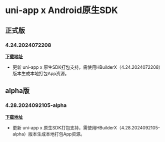 # uni-app x Android原生SDK

## 正式版

### 4.24.2024072208

**[下载地址](https://web-ext-storage.dcloud.net.cn/uni-app-x/sdk/Android/Android-uni-app-x-SDK@12048-4.24.zip)**

* 更新 uni-app x 原生SDK打包支持，需使用HBuilderX（4.24.2024072208）版本生成本地打包App资源。

## alpha版

### 4.28.2024092105-alpha

**[下载地址](https://web-ext-storage.dcloud.net.cn/uni-app-x/sdk/Android/Android-uni-app-x-SDK@12301-4.28.zip)**

* 更新 uni-app x 原生SDK打包支持，需使用HBuilderX（4.28.2024092105-alpha）版本生成本地打包App资源。
